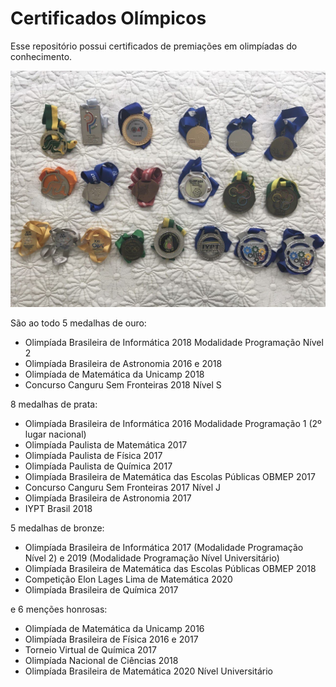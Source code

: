 # Certificados Olímpicos

Esse repositório possui certificados de premiações em olimpíadas do conhecimento.

![Medalhas do Ensino Médio](Medalhas_EnsinoMedio.jpg)

São ao todo 5 medalhas de ouro:

- Olimpíada Brasileira de Informática 2018 Modalidade Programação Nível 2
- Olimpíada Brasileira de Astronomia 2016 e 2018
- Olimpíada de Matemática da Unicamp 2018
- Concurso Canguru Sem Fronteiras 2018 Nível S

8 medalhas de prata:

- Olimpíada Brasileira de Informática 2016 Modalidade Programação 1 (2º lugar nacional)
- Olimpíada Paulista de Matemática 2017
- Olimpíada Paulista de Física 2017
- Olimpíada Paulista de Química 2017
- Olimpíada Brasileira de Matemática das Escolas Públicas OBMEP 2017
- Concurso Canguru Sem Fronteiras 2017 Nível J
- Olimpíada Brasileira de Astronomia 2017
- IYPT Brasil 2018

5 medalhas de bronze:

- Olimpíada Brasileira de Informática 2017 (Modalidade Programação Nível 2) e 2019 (Modalidade Programação Nível Universitário)
- Olimpíada Brasileira de Matemática das Escolas Públicas OBMEP 2018
- Competição Elon Lages Lima de Matemática 2020
- Olimpíada Brasileira de Química 2017

e 6 menções honrosas:

- Olimpíada de Matemática da Unicamp 2016
- Olimpíada Brasileira de Física 2016 e 2017
- Torneio Virtual de Química 2017
- Olimpíada Nacional de Ciências 2018
- Olimpíada Brasileira de Matemática 2020 Nível Universitário